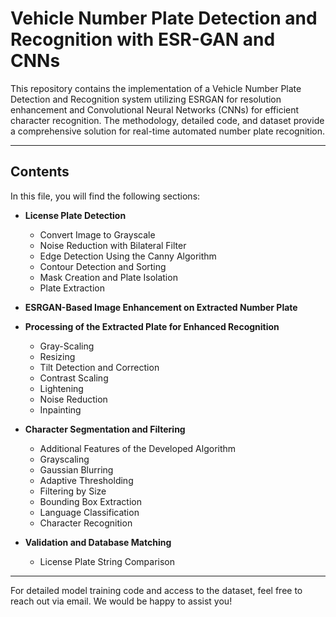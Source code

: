 # Vehicle Number Plate Detection and Recognition with ESR-GAN and CNNs

This repository contains the implementation of a Vehicle Number Plate Detection and Recognition system utilizing ESRGAN for resolution enhancement and Convolutional Neural Networks (CNNs) for efficient character recognition. The methodology, detailed code, and dataset provide a comprehensive solution for real-time automated number plate recognition.

---

## Contents

In this file, you will find the following sections:

- **License Plate Detection**  
  - Convert Image to Grayscale  
  - Noise Reduction with Bilateral Filter  
  - Edge Detection Using the Canny Algorithm  
  - Contour Detection and Sorting  
  - Mask Creation and Plate Isolation  
  - Plate Extraction  

- **ESRGAN-Based Image Enhancement on Extracted Number Plate**  

- **Processing of the Extracted Plate for Enhanced Recognition**  
  - Gray-Scaling  
  - Resizing  
  - Tilt Detection and Correction  
  - Contrast Scaling  
  - Lightening  
  - Noise Reduction  
  - Inpainting  

- **Character Segmentation and Filtering**  
  - Additional Features of the Developed Algorithm  
  - Grayscaling  
  - Gaussian Blurring  
  - Adaptive Thresholding  
  - Filtering by Size  
  - Bounding Box Extraction  
  - Language Classification  
  - Character Recognition  

- **Validation and Database Matching**  
  - License Plate String Comparison  

---

For detailed model training code and access to the dataset, feel free to reach out via email. We would be happy to assist you!
